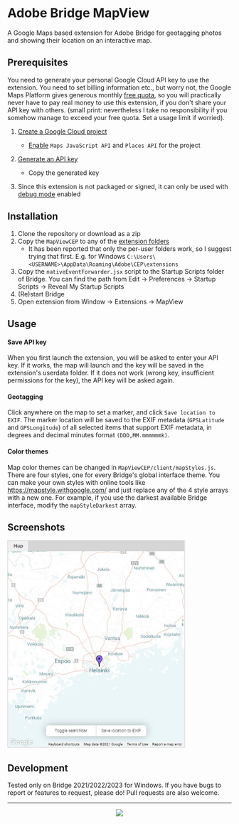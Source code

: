# Adobe Bridge MapView

A Google Maps based extension for Adobe Bridge for geotagging photos and showing their location on an interactive map.

## Prerequisites

You need to generate your personal Google Cloud API key to use the extension. You need to set billing information etc., but worry not, the Google Maps Platform gives generous monthly [free quota](https://developers.google.com/maps/billing-and-pricing/billing#monthly-credit), so you will practically never have to pay real money to use this extension, if you don't share your API key with others. (small print: nevertheless l take no responsibility if you somehow manage to exceed your free quota. Set a usage limit if worried).

1. [Create a Google Cloud project](https://developers.google.com/maps/documentation/javascript/cloud-setup)
   - [Enable](https://developers.google.com/maps/documentation/javascript/cloud-setup#enabling-apis) `Maps JavaScript API` and `Places API` for the project
2. [Generate an API key](https://developers.google.com/maps/documentation/javascript/get-api-key)
   - Copy the generated key

3. Since this extension is not packaged or signed, it can only be used with [debug mode](https://github.com/Adobe-CEP/CEP-Resources/blob/master/CEP_10.x/Documentation/CEP%2010.0%20HTML%20Extension%20Cookbook.md#debugging-unsigned-extensions) enabled

## Installation

1. Clone the repository or download as a zip
2. Copy the `MapViewCEP` to any of the [extension folders](https://github.com/Adobe-CEP/CEP-Resources/blob/master/CEP_10.x/Documentation/CEP%2010.0%20HTML%20Extension%20Cookbook.md#extension-folders)
   - It has been reported that only the per-user folders work, so I suggest trying that first. E.g. for Windows `C:\Users\<USERNAME>\AppData\Roaming\Adobe\CEP\extensions`
3. Copy the `nativeEventForwarder.jsx` script to the Startup Scripts folder of Bridge. You can find the path from Edit → Preferences → Startup Scripts → Reveal My Startup Scripts
4. (Re)start Bridge
5. Open extension from Window → Extensions → MapView

## Usage

#### Save API key

When you first launch the extension, you will be asked to enter your API key. If it works, the map will launch and the key will be saved in the extension's userdata folder. If it does not work (wrong key, insufficient permissions for the key), the API key will be asked again.

#### Geotagging

Click anywhere on the map to set a marker, and click `Save location to EXIF`. The marker location will be saved to the EXIF metadata (`GPSLatitude` and `GPSLongitude`) of all selected items that support EXIF metadata, in degrees and decimal minutes format `(DDD,MM.mmmmmmk)`.

#### Color themes

Map color themes can be changed in `MapViewCEP/client/mapStyles.js`. There are four styles, one for every Bridge's global interface theme. You can make your own styles with online tools like https://mapstyle.withgoogle.com/ and just replace any of the 4 style arrays with a new one. For example, if you use the darkest available Bridge interface, modify the `mapStyleDarkest` array.


## Screenshots

<img src="https://github.com/stuomas/bridge-map-view/blob/main/screenshot.jpg?raw=true" width=400>

## Development

Tested only on Bridge 2021/2022/2023 for Windows. If you have bugs to report or features to request, please do! Pull requests are also welcome.

- - - -

<p align="center" style="text-align:center"><a href="https://www.buymeacoffee.com/stuomas"><img src="https://cdn.buymeacoffee.com/buttons/default-orange.png" width=170></a></p>
